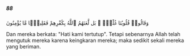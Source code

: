 ##### 88

<span class="ayah">وَقَالُوا۟ قُلُوبُنَا غُلْفٌۢ ۚ بَل لَّعَنَهُمُ ٱللَّهُ بِكُفْرِهِمْ فَقَلِيلًۭا مَّا يُؤْمِنُونَ</span>

<span class="ayah_translation">Dan mereka berkata: "Hati kami tertutup". Tetapi sebenarnya Allah telah mengutuk mereka karena keingkaran mereka; maka sedikit sekali mereka yang beriman.</span>
